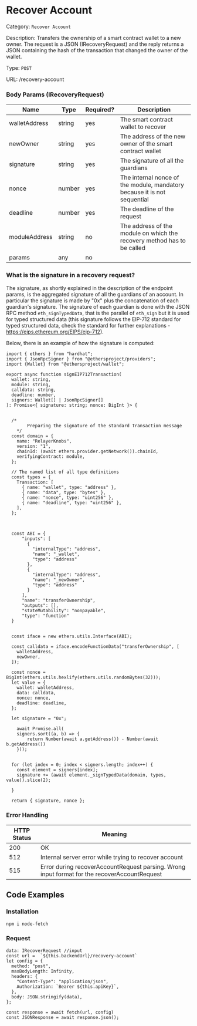 # Recover Account

Category: `Recover Account`

Description: Transfers the ownership of a smart contract wallet to a new owner. The request is a JSON (IRecoveryRequest) and the reply returns a JSON containing the hash of the transaction that changed the owner of the wallet.

Type: `POST`

URL: /recovery-account

### Body Params (IRecoveryRequest)

| Name | Type | Required? | Description |
| --- | --- | --- | --- |
| walletAddress | string | yes | The smart contract wallet to recover |
| newOwner | string | yes | The address of the new owner of the smart contract wallet |
| signature | string | yes | The signature of all the guardians |
| nonce | number | yes | The internal nonce of the module, mandatory because it is not sequential |
| deadline | number | yes | The deadline of the request |
| moduleAddress | string | no | The address of the module on which the recovery method has to be called |
| params | any | no |  |

### What is the signature in a recovery request?

The signature, as shortly explained in the description of the endpoint params, is the aggregated signature of all the guardians of an account.
In particular the signature is made by "0x" plus the concatenation of each guardian's signature.
The signature of each guardian is done with the JSON RPC method `eth_signTypedData`, that is the parallel of `eth_sign` but it is used for typed structured data (this signature follows the EIP-712 standard for typed structured data, check the standard for further explanations - https://eips.ethereum.org/EIPS/eip-712).

Below, there is an example of how the signature is computed:

```tsx
import { ethers } from "hardhat";
import { JsonRpcSigner } from "@ethersproject/providers";
import {Wallet} from "@ethersproject/wallet";

export async function signEIP712Transaction(
  wallet: string,
  module: string,
  calldata: string,
  deadline: number,
  signers: Wallet[] | JsonRpcSigner[]
): Promise<{ signature: string; nonce: BigInt }> {
    
  
  /* 
        Preparing the signature of the standard Transaction message
    */
  const domain = {
    name: "RelayerKnobs",
    version: "1",
    chainId: (await ethers.provider.getNetwork()).chainId,
    verifyingContract: module,
  };

  // The named list of all type definitions
  const types = {
    Transaction: [
      { name: "wallet", type: "address" },
      { name: "data", type: "bytes" },
      { name: "nonce", type: "uint256" },
      { name: "deadline", type: "uint256" },
    ],
  };

  

  const ABI = {
      "inputs": [
        {
          "internalType": "address",
          "name": "_wallet",
          "type": "address"
        },
        {
          "internalType": "address",
          "name": "_newOwner",
          "type": "address"
        }
      ],
      "name": "transferOwnership",
      "outputs": [],
      "stateMutability": "nonpayable",
      "type": "function"
  }


  const iface = new ethers.utils.Interface(ABI);

  const calldata = iface.encodeFunctionData("transferOwnership", [
    walletAddress,
    newOwner,
  ]);

  const nonce = BigInt(ethers.utils.hexlify(ethers.utils.randomBytes(32)));
  let value = {
    wallet: walletAddress,
    data: calldata,
    nonce: nonce,
    deadline: deadline,
  };

  let signature = "0x";

    await Promise.all(
    signers.sort((a, b) => {
        return Number(await a.getAddress()) - Number(await b.getAddress())
    }));
  
  
  for (let index = 0; index < signers.length; index++) {
    const element = signers[index];
    signature += (await element._signTypedData(domain, types, value)).slice(2);

  }

  return { signature, nonce };
```

### Error Handling

| HTTP Status | Meaning |
| --- | --- |
| 200 | OK |
| 512 | Internal server error while trying to recover account |
| 515 | Error during recoverAccountRequest parsing. Wrong input format for the recoverAccountRequest |

## Code Examples

### Installation

```tsx
npm i node-fetch
```

### Request

```tsx
data: IRecoverRequest //input
const url =  `${this.backendUrl}/recovery-account`
let config = {
  method: "post",
  maxBodyLength: Infinity,
  headers: {
    "Content-Type": "application/json",
    Authorization: `Bearer ${this.apiKey}`,
  },
  body: JSON.stringify(data),
};

const response = await fetch(url, config)
const JSONResponse = await response.json();

```